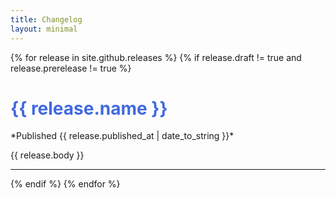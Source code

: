 ```yaml
---
title: Changelog
layout: minimal
---
```


{% for release in  site.github.releases %} 
  {% if release.draft != true and release.prerelease != true %}
<h1 style="color:royalblue"> {{ release.name }}</h1>
*Published {{ release.published_at | date_to_string }}*

{{ release.body }}

---

  {% endif %}
{% endfor %}
